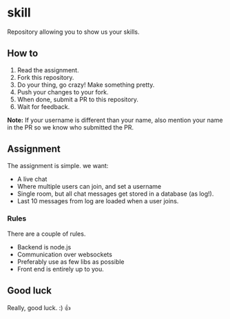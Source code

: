 skill
=====

Repository allowing you to show us your skills.

## How to
1. Read the assignment.
2. Fork this repository.
3. Do your thing, go crazy! Make something pretty.
4. Push your changes to your fork.
5. When done, submit a PR to this repository.
6. Wait for feedback.

**Note:** If your username is different than your name, also mention your name in the PR so we know who submitted the PR.

## Assignment
The assignment is simple. we want:

* A live chat
* Where multiple users can join, and set a username
* Single room, but all chat messages get stored in a database (as log!).
* Last 10 messages from log are loaded when a user joins.

### Rules
There are a couple of rules.

* Backend is node.js
* Communication over websockets
* Preferably use as few libs as possible
* Front end is entirely up to you.

## Good luck
Really, good luck. :) :+1:
